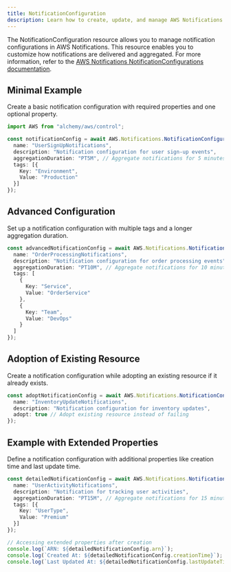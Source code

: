 ```yaml
---
title: NotificationConfiguration
description: Learn how to create, update, and manage AWS Notifications NotificationConfigurations using Alchemy Cloud Control.
---
```



The NotificationConfiguration resource allows you to manage notification configurations in AWS Notifications. This resource enables you to customize how notifications are delivered and aggregated. For more information, refer to the [AWS Notifications NotificationConfigurations documentation](https://docs.aws.amazon.com/notifications/latest/userguide/).

## Minimal Example

Create a basic notification configuration with required properties and one optional property.

```ts
import AWS from "alchemy/aws/control";

const notificationConfig = await AWS.Notifications.NotificationConfiguration("basicNotificationConfig", {
  name: "UserSignUpNotifications",
  description: "Notification configuration for user sign-up events",
  aggregationDuration: "PT5M", // Aggregate notifications for 5 minutes
  tags: [{
    Key: "Environment",
    Value: "Production"
  }]
});
```

## Advanced Configuration

Set up a notification configuration with multiple tags and a longer aggregation duration.

```ts
const advancedNotificationConfig = await AWS.Notifications.NotificationConfiguration("advancedNotificationConfig", {
  name: "OrderProcessingNotifications",
  description: "Notification configuration for order processing events",
  aggregationDuration: "PT10M", // Aggregate notifications for 10 minutes
  tags: [
    {
      Key: "Service",
      Value: "OrderService"
    },
    {
      Key: "Team",
      Value: "DevOps"
    }
  ]
});
```

## Adoption of Existing Resource

Create a notification configuration while adopting an existing resource if it already exists.

```ts
const adoptNotificationConfig = await AWS.Notifications.NotificationConfiguration("adoptNotificationConfig", {
  name: "InventoryUpdateNotifications",
  description: "Notification configuration for inventory updates",
  adopt: true // Adopt existing resource instead of failing
});
```

## Example with Extended Properties

Define a notification configuration with additional properties like creation time and last update time.

```ts
const detailedNotificationConfig = await AWS.Notifications.NotificationConfiguration("detailedNotificationConfig", {
  name: "UserActivityNotifications",
  description: "Notification for tracking user activities",
  aggregationDuration: "PT15M", // Aggregate notifications for 15 minutes
  tags: [{
    Key: "UserType",
    Value: "Premium"
  }]
});

// Accessing extended properties after creation
console.log(`ARN: ${detailedNotificationConfig.arn}`);
console.log(`Created At: ${detailedNotificationConfig.creationTime}`);
console.log(`Last Updated At: ${detailedNotificationConfig.lastUpdateTime}`);
```
